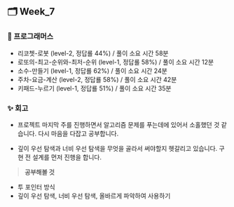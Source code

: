 ## 🗂️ Week_7

### 👾 프로그래머스

- 리코쳇-로봇  (level-2, 정답룔 44%) / 풀이 소요 시간 58분
- 로또의-최고-순위와-최저-순위  (level-1, 정답룔 58%) / 풀이 소요 시간 12분
- 소수-만들기  (level-1, 정답룔 62%) / 풀이 소요 시간 24분
- 주차-요금-계산  (level-2, 정답룔 58%) / 풀이 소요 시간 42분
- 키패드-누르기  (level-1, 정답룔 51%) / 풀이 소요 시간 35분

### ✨ 회고

- 프로젝트 마지막 주를 진행하면서 알고리즘 문제를 푸는데에 있어서 소홀했던 것 같습니다. 다시 마음을 다잡고 공부합니다.

- 깊이 우선 탐색과 너비 우선 탐색을 무엇을 골라서 써야할지 헷갈리고 있습니다. 구현 전 설계를 먼저 진행을 합니다.

> **공부해볼 것**

- 투 포인터 방식
- 깊이 우선 탐색, 너비 우선 탐색, 올바르게 파악하여 사용하기